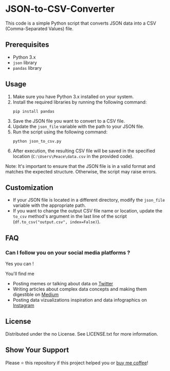 # JSON-to-CSV-Converter

This code is a simple Python script that converts JSON data into a CSV (Comma-Separated Values) file.  

## Prerequisites
- Python 3.x
- `json` library
- `pandas` library

## Usage
1. Make sure you have Python 3.x installed on your system.
2. Install the required libraries by running the following command:
   ```shell
   pip install pandas
   ```
3. Save the JSON file you want to convert to a CSV file.
4. Update the `json_file` variable with the path to your JSON file.
5. Run the script using the following command:
   ```shell
   python json_to_csv.py
   ```
6. After execution, the resulting CSV file will be saved in the specified location (`C:\Users\Peace\data.csv` in the provided code).

Note: It's important to ensure that the JSON file is in a valid format and matches the expected structure. Otherwise, the script may raise errors.

## Customization
- If your JSON file is located in a different directory, modify the `json_file` variable with the appropriate path.
- If you want to change the output CSV file name or location, update the `to_csv` method's argument in the last line of the script (`df.to_csv("output.csv", index=False)`).

## FAQ
### Can I follow you on your social media platforms ? 

Yes you can !
 
 You'll find me 
- Posting memes or talking about data on [Twitter](https://twitter.com/LowCodeDataGirl/status/1539491369491759107?s=20&t=_AIGHnY6mDlG9uaiR8aa0g)
- Writing articles about complex data concepts and making them digestible on [Medium](lowcodedatagirl.medium.com)   
- Posting data vizualizations inspiration and data infographics on [Instagram](https://www.instagram.com/lowcodedatagirl/)

## License

Distributed under the no License. See LICENSE.txt for more information.

## Show Your Support
Please ⭐️ this repository if this project helped you or [buy me coffee]( https://www.buymeacoffee.com/lowcodedatagirl)!
